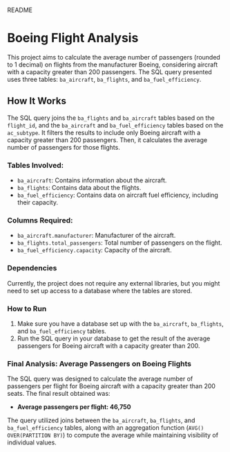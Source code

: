 README 

# Boeing Flight Analysis

This project aims to calculate the average number of passengers (rounded to 1 decimal) on flights from the manufacturer Boeing, considering aircraft with a capacity greater than 200 passengers. The SQL query presented uses three tables: `ba_aircraft`, `ba_flights`, and `ba_fuel_efficiency`.

## How It Works

The SQL query joins the `ba_flights` and `ba_aircraft` tables based on the `flight_id`, and the `ba_aircraft` and `ba_fuel_efficiency` tables based on the `ac_subtype`. It filters the results to include only Boeing aircraft with a capacity greater than 200 passengers. Then, it calculates the average number of passengers for those flights.

### Tables Involved:
- `ba_aircraft`: Contains information about the aircraft.
- `ba_flights`: Contains data about the flights.
- `ba_fuel_efficiency`: Contains data on aircraft fuel efficiency, including their capacity.

### Columns Required:
- `ba_aircraft.manufacturer`: Manufacturer of the aircraft.
- `ba_flights.total_passengers`: Total number of passengers on the flight.
- `ba_fuel_efficiency.capacity`: Capacity of the aircraft.

### Dependencies
Currently, the project does not require any external libraries, but you might need to set up access to a database where the tables are stored.

### How to Run

1. Make sure you have a database set up with the `ba_aircraft`, `ba_flights`, and `ba_fuel_efficiency` tables.
2. Run the SQL query in your database to get the result of the average passengers for Boeing aircraft with a capacity greater than 200.

### **Final Analysis: Average Passengers on Boeing Flights**  

The SQL query was designed to calculate the average number of passengers per flight for Boeing aircraft with a capacity greater than 200 seats. The final result obtained was:  

- **Average passengers per flight: 46,750**  

The query utilized joins between the `ba_aircraft`, `ba_flights`, and `ba_fuel_efficiency` tables, along with an aggregation function (`AVG() OVER(PARTITION BY)`) to compute the average while maintaining visibility of individual values.  


